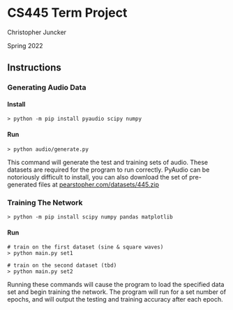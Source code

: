 # CS445 Term Project

Christopher Juncker

Spring 2022

## Instructions

### Generating Audio Data

#### Install
```shell
> python -m pip install pyaudio scipy numpy
```

#### Run
```shell
> python audio/generate.py
```

This command will generate the test and training sets of audio. These
datasets are required for the program to run correctly. PyAudio can be
notoriously difficult to install, you can also download the set of pre-
generated files at 
[pearstopher.com/datasets/445.zip](http://pearstopher.com/datasets/445.zip)


### Training The Network
```shell
> python -m pip install scipy numpy pandas matplotlib
```

#### Run
```shell
# train on the first dataset (sine & square waves)
> python main.py set1

# train on the second dataset (tbd)
> python main.py set2
```

Running these commands will cause the program to load the specified 
data set and begin training the network. The program will run for a
set number of epochs, and will output the testing and training accuracy
after each epoch.


